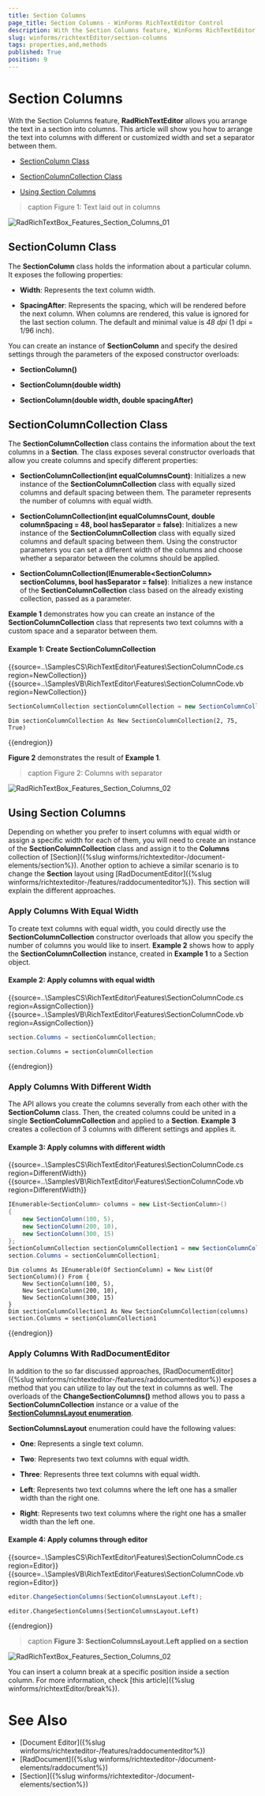 ```yaml
---
title: Section Columns
page_title: Section Columns - WinForms RichTextEditor Control
description: With the Section Columns feature, WinForms RichTextEditor allows you arrange the text in a section into columns.
slug: winforms/richtextEditor/section-columns
tags: properties,and,methods
published: True
position: 9
---
```


# Section Columns

With the Section Columns feature, __RadRichTextEditor__ allows you arrange the text in a section into columns. This article will show you how to arrange the text into columns with different or customized width and set a separator between them.

* [SectionColumn Class](#sectioncolumn-class)

* [SectionColumnCollection Class](#sectioncolumncollection-class)

* [Using Section Columns](#using-section-columns)

>caption Figure 1: Text laid out in columns

![RadRichTextBox_Features_Section_Columns_01](images/RadRichTextBox_Features_Section_Columns_01.png)

## SectionColumn Class

The __SectionColumn__ class holds the information about a particular column. It exposes the following properties:

* __Width__: Represents the text column width.

* __SpacingAfter__: Represents the spacing, which will be rendered before the next column. When columns are rendered, this value is ignored for the last section column. The default and minimal value is *48 dpi* (1 dpi = 1/96 inch).

You can create an instance of __SectionColumn__ and specify the desired settings through the parameters of the exposed constructor overloads:

* **SectionColumn()**

* **SectionColumn(double width)**

* **SectionColumn(double width, double spacingAfter)**

## SectionColumnCollection Class

The **SectionColumnCollection** class contains the information about the text columns in a **Section**. The class exposes several constructor overloads that allow you create columns and specify different properties:
 
* **SectionColumnCollection(int equalColumnsCount)**: Initializes a new instance of the **SectionColumnCollection** class with equally sized columns and default spacing between them. The parameter represents the number of columns with equal width.

* **SectionColumnCollection(int equalColumnsCount, double columnSpacing = 48, bool hasSeparator = false)**: Initializes a new instance of the **SectionColumnCollection** class with equally sized columns and default spacing between them. Using the constructor parameters you can set a different width of the columns and choose whether a separator between the columns should be applied. 

* **SectionColumnCollection(IEnumerable&lt;SectionColumn&gt; sectionColumns, bool hasSeparator = false)**: Initializes a new instance of the **SectionColumnCollection** class based on the already existing collection, passed as a parameter.

**Example 1** demonstrates how you can create an instance of the **SectionColumnCollection** class that represents two text columns with a custom space and a separator between them.

#### Example 1: Create SectionColumnCollection

{{source=..\SamplesCS\RichTextEditor\Features\SectionColumnCode.cs region=NewCollection}}
{{source=..\SamplesVB\RichTextEditor\Features\SectionColumnCode.vb region=NewCollection}}

````C#
SectionColumnCollection sectionColumnCollection = new SectionColumnCollection(2, 75, true);

````
````VB.NET
Dim sectionColumnCollection As New SectionColumnCollection(2, 75, True)

````

{{endregion}}

__Figure 2__ demonstrates the result of __Example 1__.

>caption Figure 2: Columns with separator

![RadRichTextBox_Features_Section_Columns_02](images/RadRichTextBox_Features_Section_Columns_02.png)

## Using Section Columns

Depending on whether you prefer to insert columns with equal width or assign a specific width for each of them, you will need to create an instance of the **SectionColumnCollection** class and assign it to the **Columns** collection of [Section]({%slug winforms/richtexteditor-/document-elements/section%}). Another option to achieve a similar scenario is to change the **Section** layout using [RadDocumentEditor]({%slug winforms/richtexteditor-/features/raddocumenteditor%}). This section will explain the different approaches.

### Apply Columns With Equal Width

To create text columns with equal width, you could directly use the **SectionColumnCollection** constructor overloads that allow you specify the number of columns you would like to insert. **Example 2** shows how to apply the **SectionColumnCollection** instance, created in **Example 1** to a Section object.

#### Example 2: Apply columns with equal width

{{source=..\SamplesCS\RichTextEditor\Features\SectionColumnCode.cs region=AssignCollection}}
{{source=..\SamplesVB\RichTextEditor\Features\SectionColumnCode.vb region=AssignCollection}}

````C#
section.Columns = sectionColumnCollection;

````
````VB.NET
section.Columns = sectionColumnCollection

````
    
{{endregion}}

### Apply Columns With Different Width

The API allows you create the columns severally from each other with the **SectionColumn** class. Then, the created columns could be united in a single **SectionColumnCollection** and applied to a **Section**. **Example 3** creates a collection of 3 columns with different settings and applies it.

#### Example 3: Apply columns with different width

{{source=..\SamplesCS\RichTextEditor\Features\SectionColumnCode.cs region=DifferentWidth}}
{{source=..\SamplesVB\RichTextEditor\Features\SectionColumnCode.vb region=DifferentWidth}}
````C#
IEnumerable<SectionColumn> columns = new List<SectionColumn>()
{
    new SectionColumn(100, 5),
    new SectionColumn(200, 10),
    new SectionColumn(300, 15)
};
SectionColumnCollection sectionColumnCollection1 = new SectionColumnCollection(columns);
section.Columns = sectionColumnCollection1;

````
````VB.NET
Dim columns As IEnumerable(Of SectionColumn) = New List(Of SectionColumn)() From {
    New SectionColumn(100, 5),
    New SectionColumn(200, 10),
    New SectionColumn(300, 15)
}
Dim sectionColumnCollection1 As New SectionColumnCollection(columns)
section.Columns = sectionColumnCollection1

````
 
{{endregion}}

### Apply Columns With RadDocumentEditor

In addition to the so far discussed approaches, [RadDocumentEditor]({%slug winforms/richtexteditor-/features/raddocumenteditor%}) exposes a method that you can utilize to lay out the text in columns as well. The overloads of the **ChangeSectionColumns()** method allows you to pass a **SectionColumnCollection** instance or a value of the [**SectionColumnsLayout enumeration**](http://docs.telerik.com/devtools/wpf/api/html/T_Telerik_Windows_Documents_Model_SectionColumnsLayout.htm).

**SectionColumnsLayout** enumeration could have the following values:

* **One**: Represents a single text column.

* **Two**: Represents two text columns with equal width.

* **Three**: Represents three text columns with equal width.

* **Left**: Represents two text columns where the left one has a smaller width than the right one.

* **Right**: Represents two text columns where the right one has a smaller width than the left one.

#### Example 4: Apply columns through editor

{{source=..\SamplesCS\RichTextEditor\Features\SectionColumnCode.cs region=Editor}}
{{source=..\SamplesVB\RichTextEditor\Features\SectionColumnCode.vb region=Editor}}

````C#
editor.ChangeSectionColumns(SectionColumnsLayout.Left);

````
````VB.NET
editor.ChangeSectionColumns(SectionColumnsLayout.Left)

````
    
{{endregion}}

>caption __Figure 3: SectionColumnsLayout.Left applied on a section__

![RadRichTextBox_Features_Section_Columns_02](images/RadRichTextBox_Features_Section_Columns_03.png)

You can insert a column break at a specific position inside a section column. For more information, check [this article]({%slug winforms/richtextEditor/break%}).

# See Also

 * [Document Editor]({%slug winforms/richtexteditor-/features/raddocumenteditor%})
 * [RadDocument]({%slug winforms/richtexteditor-/document-elements/raddocument%})
 * [Section]({%slug winforms/richtexteditor-/document-elements/section%})